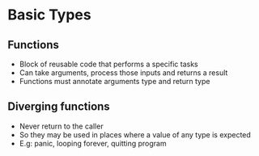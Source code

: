 # Basic Types

## Functions

- Block of reusable code that performs a specific tasks
- Can take arguments, process those inputs and returns a result
- Functions must annotate arguments type and return type

## Diverging functions

- Never return to the caller
- So they may be used in places where a value of any type is expected
- E.g: panic, looping forever, quitting program
